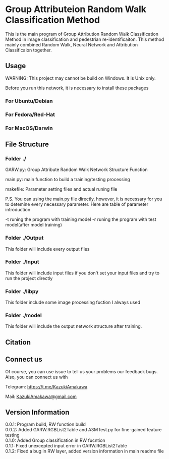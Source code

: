 # Group Attributeion Random Walk Classification Method
This is the main program of Group Attribution Random Walk Classification Method in image classification and pedestrian re-identificaiton. This method mainly combined Random Walk, Neural Network and Attribution Classificaion together.

## Usage
WARNING: This project may cannot be build on Windows. It is Unix only.

Before you run this network, it is necessary to install these packages

### For Ubuntu/Debian


### For Fedora/Red-Hat


### For MacOS/Darwin



## File Structure 
### Folder ./ 
GARW.py: Group Attribute Random Walk Network Structure Function

main.py: main function to build a training/testing processing

makefile: Parameter setting files and actual runing file

P.S. You can using the main.py file directly, however, it is necessary for you to detemine every necessary parameter. Here are table of parameter introduction

-t runing the program with training model
-r runing the program with test model(after model training)

### Folder ./Output
This folder will include every output files 

### Folder ./Input
This folder will include input files if you don't set your input files and try to run the project directly

### Folder ./libpy
This folder include some image processing fuction I always used

### Folder ./model
This folder will include the output network structure after training.

## Citation


## Connect us
Of course, you can use issue to tell us your problems our feedback bugs. Also, you can connect us with

Telegram: https://t.me/KazukiAmakawa

Mail: KazukiAmakawa@gmail.com


## Version Information
0.0.1: Program build, RW function build<br/>
0.0.2: Added GARW.RGBList2Table and A3MTest.py for fine-gained feature testing<br/>
0.1.0: Added Group classification in RW fucntion<br/>
0.1.1: Fixed unexcepted input error in GARW.RGBList2Table<br/>
0.1.2: Fixed a bug in RW layer, added version information in main readme file<br/>
